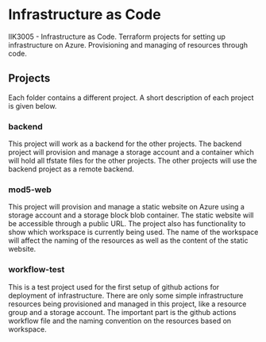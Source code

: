 # Infrastructure as Code
IIK3005 - Infrastructure as Code. Terraform projects for setting up infrastructure on Azure. Provisioning and managing of resources through code. 

## Projects
Each folder contains a different project. A short description of each project is given below.

### backend
This project will work as a backend for the other projects. The backend project will provision and manage a storage account and a container which will hold all tfstate files for the other projects. The other projects will use the backend project as a remote backend.

### mod5-web
This project will provision and manage a static website on Azure using a storage account and a storage block blob container. The static website will be accessible through a public URL. The project also has functionality to show which workspace is currently being used. The name of the workspace will affect the naming of the resources as well as the content of the static website.

### workflow-test
This is a test project used for the first setup of github actions for deployment of infrastructure. There are only some simple infrastructure resources being provisioned and managed in this project, like a resource group and a storage account. The important part is the github actions workflow file and the naming convention on the resources based on workspace.